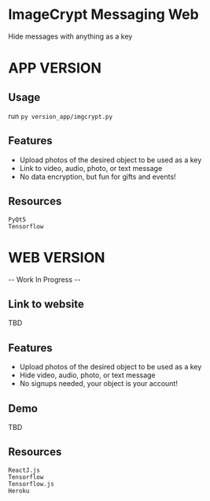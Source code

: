# ImageCrypt Messaging Web
Hide messages with anything as a key
# APP VERSION
## Usage
run ``py version_app/imgcrypt.py``
## Features
- Upload photos of the desired object to be used as a key
- Link to video, audio, photo, or text message
- No data encryption, but fun for gifts and events!
## Resources
```
PyQt5
Tensorflow
```
# WEB VERSION
-- Work In Progress --
## Link to website
TBD
## Features
- Upload photos of the desired object to be used as a key
- Hide video, audio, photo, or text message
- No signups needed, your object is your account!
## Demo
TBD
## Resources
```
ReactJ.js
Tensorflow
Tensorflow.js
Heroku
```
